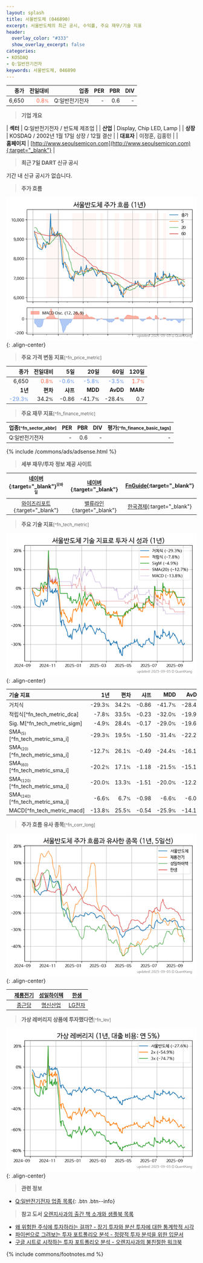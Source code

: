 ```yaml
---
layout: splash
title: 서울반도체 (046890)
excerpt: 서울반도체의 최근 공시, 수익률, 주요 재무/기술 지표
header:
  overlay_color: "#333"
  show_overlay_excerpt: false
categories:
- KOSDAQ
- Q:일반전기전자
keywords: 서울반도체, 046890
---
```


| **종가** | **전일대비** | **업종** | **PER** | **PBR** | **DIV** |
| -------: | -----------: | -------: | ------: | ------: | ------: |
| 6,650 | <span style="color: tomato">0.8<small>%</small></span> | Q:일반전기전자 | - | 0.6 | - |

<!-- more -->


> **기업 개요**<a id="company"></a>

| <span style="white-space:nowrap;">**섹터**</span> | Q:일반전기전자 / 반도체 제조업 |
| <span style="white-space:nowrap;">**산업**</span> | Display, Chip LED, Lamp |
| <span style="white-space:nowrap;">**상장**</span> | KOSDAQ / 2002년 1월 17일 상장 / 12월 결산 |
| <span style="white-space:nowrap;">**대표자**</span> | 이정훈, 김홍민 |
| <span style="white-space:nowrap;">**홈페이지**</span> | [http://www.seoulsemicon.com](http://www.seoulsemicon.com){:target="_blank"} |


> **최근 7일 DART 신규 공시**<a id="dart"></a>

기간 내 신규 공시가 없습니다.


> **주가 흐름**<a id="price"></a>

![046890](/stock/images/046890.png){: .align-center}


> **주요 가격 변동 지표**<small>[^fn_price_metric]</small>

| **종가** | **전일대비** | **5일** | **20일** | **60일** | **120일** |
| -------: | -----------: | ------: | -------: | -------: | --------: |
| 6,650 | <span style="color: tomato">0.8<small>%</small></span> | <span style="color: cornflowerblue">-0.6<small>%</small></span> | <span style="color: cornflowerblue">-5.8<small>%</small></span> | <span style="color: cornflowerblue">-3.5<small>%</small></span> | <span style="color: tomato">1.7<small>%</small></span> |
| **1년** | **편차** | **샤프** | **MDD** | **AvDD** | **MARr** |
| <span style="color: cornflowerblue">-29.3<small>%</small></span> | 34.2<small>%</small> | -0.86 | -41.7<small>%</small> | -28.4<small>%</small> | 0.7 |


> **주요 재무 지표**<small>[^fn_finance_metric]</small>

| **업종**<small>[^fn_sector_abbr]</small> | **PER** | **PBR** | **DIV** | **평가**<small>[^fn_finance_basic_tags]</small> |
| :--------------------------------------- | ------: | ------: | ------: | ----------------------------------------------: |
| Q:일반전기전자 | - | 0.6 | - | - |



{% include /commons/ads/adsense.html %}

> **세부 재무/투자 정보 제공 사이트**

| [네이버](https://m.stock.naver.com/domestic/stock/046890/finance/summary){:target="_blank"}<sup><small>모바일</small></sup> | [네이버](https://finance.naver.com/item/coinfo.naver?code=046890){:target="_blank"} | [FnGuide](https://comp.fnguide.com/SVO2/ASP/SVD_Invest.asp?gicode=A046890&MenuYn=Y){:target="_blank"} |
| :---: | :---: | :---: |
| [와이즈리포트](https://comp.wisereport.co.kr/company/c1040001.aspx?cmp_cd=046890){:target="_blank"} | [밸류라인](https://www.valueline.co.kr/finance/summary/046890){:target="_blank"} | [한국경제](https://markets.hankyung.com/stock/046890/financial-summary){:target="_blank"} |


> **주요 기술 지표**<small>[^fn_tech_metric]</small>


![046890](/stock/images/046890_tech.png){: .align-center}

| **기술 지표** | **1년** | **편차** | **샤프** | **MDD** | **AvDD** |
| :------------ | ------: | -----------: | -------: | ------: | -------: |
| 거치식 | -29.3<small>%</small> | 34.2<small>%</small> | -0.86 | -41.7<small>%</small> | -28.4<small>%</small> |
| 적립식[^fn_tech_metric_dca] | -7.8<small>%</small> | 33.5<small>%</small> | -0.23 | -32.0<small>%</small> | -19.9<small>%</small> |
| Sig. M[^fn_tech_metric_sigm] | -4.9<small>%</small> | 28.4<small>%</small> | -0.17 | -29.0<small>%</small> | -19.6<small>%</small> |
| SMA<small><sub>(5)</sub></small>[^fn_tech_metric_sma_i] | -29.3<small>%</small> | 19.5<small>%</small> | -1.50 | -31.4<small>%</small> | -22.2<small>%</small> |
| SMA<small><sub>(20)</sub></small>[^fn_tech_metric_sma_i] | -12.7<small>%</small> | 26.1<small>%</small> | -0.49 | -24.4<small>%</small> | -16.1<small>%</small> |
| SMA<small><sub>(60)</sub></small>[^fn_tech_metric_sma_i] | -20.2<small>%</small> | 17.1<small>%</small> | -1.18 | -21.5<small>%</small> | -15.1<small>%</small> |
| SMA<small><sub>(120)</sub></small>[^fn_tech_metric_sma_i] | -20.0<small>%</small> | 13.3<small>%</small> | -1.51 | -20.0<small>%</small> | -12.2<small>%</small> |
| SMA<small><sub>(240)</sub></small>[^fn_tech_metric_sma_i] | -6.6<small>%</small> | 6.7<small>%</small> | -0.98 | -6.6<small>%</small> | -6.0<small>%</small> |
| MACD[^fn_tech_metric_macd] | -13.8<small>%</small> | 25.5<small>%</small> | -0.54 | -25.9<small>%</small> | -14.1<small>%</small> |


> **주가 흐름 유사 종목**<a id="corr"></a><small>[^fn_corr_long]</small>

![046890](/stock/images/046890_corr.png){: .align-center}

|       | [제룡전기](/033100/) | [성일하이텍](/365340/) | [한샘](/009240/) |
| :---: | :------------------------------------: | :------------------------------------: | :------------------------------------: |
|       | [종근당](/185750/) | [명신산업](/009900/) | [LG전자](/066570/) |


> **가상 레버리지 상품에 투자했다면**<a id="2x"></a><small>[^fn_lev]</small>

![046890](/stock/images/046890_2x.png){: .align-center}


> **관련 정보**

- [Q:일반전기전자 업종 목록](/stats/sector/kosdaq_업종_일반전기전자_종목/){: .btn .btn--info}

> **참고 도서** [오렌지사과의 출간 책 소개와 샘플북 목록](https://kongdori.tistory.com/691)

- [왜 위험한 주식에 투자하라는 걸까? - 장기 투자와 분산 투자에 대한 통계학적 시각](https://kongdori.tistory.com/421)
- [파이썬으로 그려보는 투자 포트폴리오 분석  - 정량적 투자 분석을 위한 입문서](https://kongdori.tistory.com/643)
- [구글 시트로 시작하는 투자 포트폴리오 분석 - 오렌지사과의 불친절한 워크북](https://kongdori.tistory.com/449)


{% include commons/footnotes.md %}